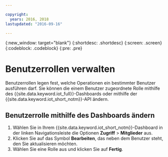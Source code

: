 ```yaml
---

copyright:
  years: 2016, 2018
lastupdated: "2016-09-16"

---
```


{:new_window: target="blank"}
{:shortdesc: .shortdesc}
{:screen: .screen}
{:codeblock: .codeblock}
{:pre: .pre}

# Benutzerrollen verwalten

Benutzerrollen legen fest, welche Operationen ein bestimmter Benutzer ausführen darf. Sie können die einem Benutzer zugeordnete Rolle mithilfe des {{site.data.keyword.iot_full}}-Dashboards oder mithilfe der {{site.data.keyword.iot_short_notm}}-API ändern.

## Benutzerrolle mithilfe des Dashboards ändern

1. Wählen Sie in Ihrem {{site.data.keyword.iot_short_notm}}-Dashboard in der linken Navigationsleiste die Optionen **Zugriff** > **Mitglieder** aus.
2. Klicken Sie auf das Symbol **Bearbeiten**, das neben dem Benutzer steht, den Sie aktualisieren möchten.
3. Wählen Sie eine Rolle aus und klicken Sie auf **Fertig**.

<!--
## Changing a user role by using the API

For information on using the API to change a user role, see the [{{site.data.keyword.iot_short_notm}} API documentation](https://docs.internetofthings.ibmcloud.com/swagger/v0002.html).
-->
